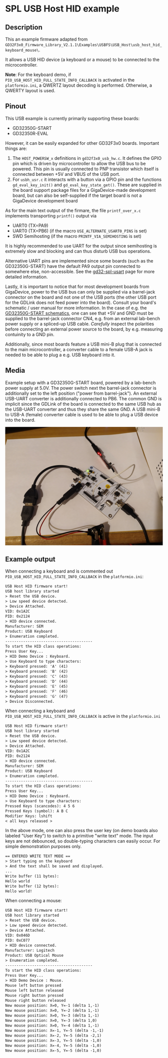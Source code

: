 # SPL USB Host HID example

## Description

This an example firmware adapted from `GD32F3x0_Firmware_Library_V2.1.1\Examples\USBFS\USB_Host\usb_host_hid_keyboard_mouse\`.

It allows a USB HID device (a keyboard or a mouse) to be connected to the microcontroller.

**Note**: For the keyboard demo, if `PIO_USB_HOST_HID_FULL_STATE_INFO_CALLBACK` is activated in the `platformio.ini`, a QWERTZ layout decoding is performed. Otherwise, a QWERTY layout is used.

## Pinout

This USB example is currently primarily supporting these boards: 
* GD32350G-START
* GD32350R-EVAL

However, it can be easily expanded for other GD32F3x0 boards. Important things are:

1. The `HOST_POWERSW_x` definitions in `gd32f3x0_usb_hw.c`. It defines the GPIO pin which is driven by microcontroller to allow the USB bus to be powered. This pin is usually connected to PNP transistor which itself is connected between +5V and VBUS of the USB port.
2. For `usbh_usr.c` it interacts with a button via a GPIO pin and the functions `gd_eval_key_init()` and `gd_eval_key_state_get()`. These are supplied in the board support package files for a GigaDevice-made development board, but can also be self-supplied if the target board is not a GigaDevice development board

As for the main text output of the firmare, the file `printf_over_x.c` implements transporting `printf()` output via
* UART0 (TX=PA9)
* UART0 (TX=PB6) (if the macro `USE_ALTERNATE_USART0_PINS` is set)
* SWD Semihosting (if the macro `PRINTF_VIA_SEMIHOSTING` is set)

It is highly recommended to use UART for the output since semihosting is extremely slow and blocking and can thus disturb USB bus operations.

Alternative UART pins are implemented since some boards (such as the GD32350G-START) have the default PA9 output pin connected to somewhere else, non-accessible. See the [gd32-spl-usart](https://github.com/CommunityGD32Cores/gd32-pio-projects/tree/main/gd32-spl-usart#uart-settings) page for more detailed information.

Lastly, it is important to notice that for most development boards from GigaDevice, power to the USB bus can only be supplied via a barrel-jack connector on the board and not one of the USB ports (the other USB port for the GDLink does not feed power into the board). Consult your board's schematic / user manual for more information. In the case of e.g. the [GD32350G-START schematics](https://github.com/CommunityGD32Cores/gigadevice-firmware-and-docs/blob/main/GD32F3x0/GD32F3x0_Demo_Suites_V2.1.0/GD32350G_START_Demo_Suites/Docs/Schematic/GD32350G-START-V1.0.pdf), one can see that +5V and GND must be supplied to the barrel-jack connector CN4, e.g. from an external lab-bench power supply or a spliced-up USB cable. *Carefully* inspect the polarities before connecting an external power source to the board, by e.g. measuring contuinity to a GND pin.

Additionally, since most boards feature a USB mini-B plug that is connected to the main microcontroller, a converter cable to a female USB-A jack is needed to be able to plug a e.g. USB keyboard into it.

## Media

Example setup with a GD32350G-START board, powered by a lab-bench power supply at 5.0V. The power switch next the barrel-jack connector is additionally set to the left position ("power from barrel-jack"). An external USB-UART converter is additionally connected to PB6. The common GND is implicit since the GDLink of the board is connected to the same USB hub as the USB-UART converter and thus they share the same GND. A USB mini-B to USB-A (female) converter cable is used to be able to plug a USB device into the board.

![setup](setup.jpg)

## Example output

When connecting a keyboard and is commented out `PIO_USB_HOST_HID_FULL_STATE_INFO_CALLBACK` in the `platformio.ini`:

```
USB Host HID firmware start!
USB host library started
> Reset the USB device.
> Low speed device detected.
> Device Attached.
VID: 0x1A2C
PID: 0x2124
> HID device connected.
Manufacturer: SEM
Product: USB Keyboard
> Enumeration completed.
---------------------------------------
To start the HID class operations:
Press User Key...
> HID Demo Device : Keyboard.
> Use Keyboard to type characters:
> Keyboard pressed: 'A' (41)
> Keyboard pressed: 'B' (42)
> Keyboard pressed: 'C' (43)
> Keyboard pressed: 'D' (44)
> Keyboard pressed: 'E' (45)
> Keyboard pressed: 'F' (46)
> Keyboard pressed: 'G' (47)
> Device Disconnected.
```

When connecting a keyboard and `PIO_USB_HOST_HID_FULL_STATE_INFO_CALLBACK` is active in the `platformio.ini`

```
USB Host HID firmware start!
USB host library started
> Reset the USB device.
> Low speed device detected.
> Device Attached.
VID: 0x1A2C
PID: 0x2124
> HID device connected.
Manufacturer: SEM
Product: USB Keyboard
> Enumeration completed.
---------------------------------------
To start the HID class operations:
Press User Key...
> HID Demo Device : Keyboard.
> Use Keyboard to type characters:
Pressed Keys (scancodes): 4 5 6
Pressed Keys (symbol): A B C
Modifier Keys: lshift
< all keys released >
```

In the above mode, one can also press the user key (on demo boards also labeled "User Key") to switch to a primitive "write text" mode. The input keys are not debounced, so double-typing characters can easily occur. For simple demonstration purposes only.

```
== ENTERED WRITE TEXT MODE ==
> Start typing on the keyboard
> And the text shall be saved and displayed.
...
Write buffer (11 bytes):
Hello world
Write buffer (12 bytes):
Hello world!
```

When connecting a mouse:

```
USB Host HID firmware start!
USB host library started
> Reset the USB device.
> Low speed device detected.
> Device Attached.
VID: 0x046D
PID: 0xC077
> HID device connected.
Manufacturer: Logitech
Product: USB Optical Mouse
> Enumeration completed.
---------------------------------------
To start the HID class operations:
Press User Key...
> HID Demo Device : Mouse.
Mouse left button pressed
Mouse left button released
Mouse right button pressed
Mouse right button released
New mouse position: X=0, Y=-1 (delta 1,-1)
New mouse position: X=0, Y=-2 (delta 1,-1)
New mouse position: X=0, Y=-3 (delta 1,-1)
New mouse position: X=0, Y=-3 (delta 1,0)
New mouse position: X=0, Y=-4 (delta 1,-1)
New mouse position: X=-1, Y=-5 (delta -1,-1)
New mouse position: X=-2, Y=-5 (delta -2,1)
New mouse position: X=-3, Y=-5 (delta -1,0)
New mouse position: X=-4, Y=-5 (delta -1,0)
New mouse position: X=-5, Y=-5 (delta -1,0)
```